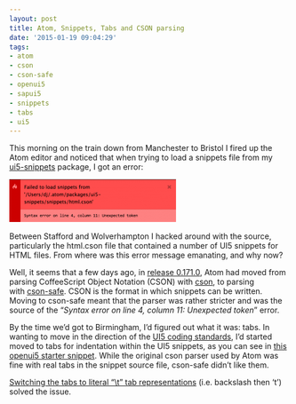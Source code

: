 ```yaml
---
layout: post
title: Atom, Snippets, Tabs and CSON parsing
date: '2015-01-19 09:04:29'
tags:
- atom
- cson
- cson-safe
- openui5
- sapui5
- snippets
- tabs
- ui5
---
```



This morning on the train down from Manchester to Bristol I fired up the Atom editor and noticed that when trying to load a snippets file from my [ui5-snippets](https://github.com/qmacro/ui5-snippets) package, I got an error:

[![Screen Shot 2015-01-19 at 08.18.19](/content/images/2015/01/Screen-Shot-2015-01-19-at-08.18.19-300x77.png)](/content/images/2015/01/Screen-Shot-2015-01-19-at-08.18.19.png)

Between Stafford and Wolverhampton I hacked around with the source, particularly the html.cson file that contained a number of UI5 snippets for HTML files. From where was this error message emanating, and why now?

Well, it seems that a few days ago, in [release 0.171.0](https://github.com/atom/atom/releases/tag/v0.171.0), Atom had moved from parsing CoffeeScript Object Notation (CSON) with [cson](https://github.com/bevry/cson), to parsing with [cson-safe](https://github.com/groupon/cson-safe). CSON is the format in which snippets can be written. Moving to cson-safe meant that the parser was rather stricter and was the source of the “*Syntax error on line 4, column 11: Unexpected token*” error.

By the time we’d got to Birmingham, I’d figured out what it was: tabs. In wanting to move in the direction of the [UI5 coding standards](https://github.com/SAP/openui5/blob/master/CONTRIBUTING.md#contribute-code), I’d started moved to tabs for indentation within the UI5 snippets, as you can see in [this openui5 starter snippet](https://github.com/qmacro/ui5-snippets/commit/d661a4b3132f50c99262972c85f48f69ad79e44a). While the original cson parser used by Atom was fine with real tabs in the snippet source file, cson-safe didn’t like them.

[Switching the tabs to literal “\t” tab representations](https://github.com/qmacro/ui5-snippets/commit/260441b096b2f280fb81f91715182df153f65200) (i.e. backslash then ‘t’) solved the issue.


## 

 

 


